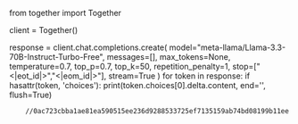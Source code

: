 from together import Together

client = Together()

response = client.chat.completions.create(
    model="meta-llama/Llama-3.3-70B-Instruct-Turbo-Free",
    messages=[],
    max_tokens=None,
    temperature=0.7,
    top_p=0.7,
    top_k=50,
    repetition_penalty=1,
    stop=["<|eot_id|>","<|eom_id|>"],
    stream=True
)
for token in response:
    if hasattr(token, 'choices'):
        print(token.choices[0].delta.content, end='', flush=True)


        //0ac723cbba1ae81ea590515ee236d9288533725ef7135159ab74bd08199b11ee